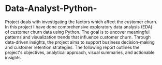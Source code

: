 # Data-Analyst-Python-
Project deals with investigating the factors which affect the customer churn.
In this project I have done comprehensive exploratory data analysis (EDA) of customer churn data using Python. The goal is to uncover meaningful patterns and visualization trends that influence customer churn. Through data-driven insights, the project aims to support business decision-making and customer retention strategies. The following report outlines the project's objectives, analytical approach, visual summaries, and actionable insights.

